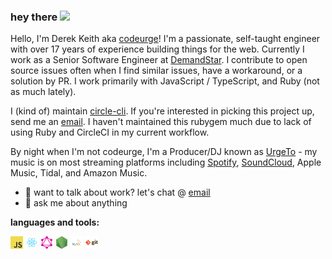 ### hey there <img src="https://media.giphy.com/media/hvRJCLFzcasrR4ia7z/giphy.gif" width="25px">

Hello, I'm Derek Keith aka [codeurge](https://codeurge.com)! I'm a passionate, self-taught engineer with over 17 years of experience building things for the web. Currently I work as a Senior Software Engineer at [DemandStar](https://demandstar.com). I contribute to open source issues often when I find similar issues, have a workaround, or a solution by PR. I work primarily with JavaScript / TypeScript, and Ruby (not as much lately).

I (kind of) maintain [circle-cli](https://github.com/circle-cli/circle-cli). If you're interested in picking this project up, send me an [email](mailto:derek@codeurge.com). I haven't maintained this rubygem much due to lack of using Ruby and CircleCI in my current workflow.

By night when I'm not codeurge, I'm a Producer/DJ known as [UrgeTo](https://urge.to) - my music is on most streaming platforms including [Spotify](https://open.spotify.com/artist/3poCrXZxqq5WwKTTdQKcj9), [SoundCloud](https://soundcloud.com/urgetomusic), Apple Music, Tidal, and Amazon Music.
  
- 💼 want to talk about work? let's chat @ [email](mailto:derek@codeurge.com)
- 💬 ask me about anything

**languages and tools:**  

<code><img height="20" src="https://raw.githubusercontent.com/github/explore/80688e429a7d4ef2fca1e82350fe8e3517d3494d/topics/javascript/javascript.png"></code>
<code><img height="20" src="https://raw.githubusercontent.com/github/explore/80688e429a7d4ef2fca1e82350fe8e3517d3494d/topics/react/react.png"></code>
<code><img height="20" src="https://raw.githubusercontent.com/github/explore/5c058a388828bb5fde0bcafd4bc867b5bb3f26f3/topics/graphql/graphql.png"></code>
<code><img height="20" src="https://raw.githubusercontent.com/github/explore/80688e429a7d4ef2fca1e82350fe8e3517d3494d/topics/nodejs/nodejs.png"></code>
<code><img height="20" src="https://raw.githubusercontent.com/github/explore/80688e429a7d4ef2fca1e82350fe8e3517d3494d/topics/mysql/mysql.png"></code>
<code><img height="20" src="https://raw.githubusercontent.com/github/explore/80688e429a7d4ef2fca1e82350fe8e3517d3494d/topics/git/git.png"></code>

